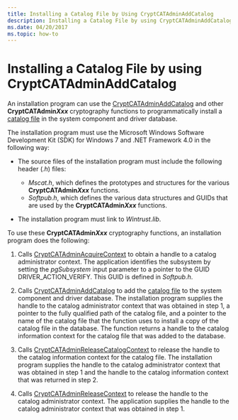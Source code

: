 ```yaml
---
title: Installing a Catalog File by Using CryptCATAdminAddCatalog
description: Installing a Catalog File by using CryptCATAdminAddCatalog
ms.date: 04/20/2017
ms.topic: how-to
---
```


# Installing a Catalog File by using CryptCATAdminAddCatalog


An installation program can use the [CryptCATAdminAddCatalog](/windows/win32/api/mscat/nf-mscat-cryptcatadminaddcatalog) and other **CryptCATAdmin*Xxx*** cryptography functions to programmatically install a [catalog file](catalog-files.md) in the system component and driver database.

The installation program must use the Microsoft Windows Software Development Kit (SDK) for Windows 7 and .NET Framework 4.0 in the following way:

- The source files of the installation program must include the following header (*.h*) files:
  - *Mscat.h*, which defines the prototypes and structures for the various **CryptCATAdmin*Xxx*** functions.
  - *Softpub.h*, which defines the various data structures and GUIDs that are used by the **CryptCATAdmin*Xxx*** functions.

- The installation program must link to *Wintrust.lib*.

To use these **CryptCATAdmin*Xxx*** cryptography functions, an installation program does the following:

1.  Calls [CryptCATAdminAcquireContext](/windows/win32/api/mscat/nf-mscat-cryptcatadminacquirecontext) to obtain a handle to a catalog administrator context. The application identifies the subsystem by setting the *pgSubsystem* input parameter to a pointer to the GUID DRIVER_ACTION_VERIFY. This GUID is defined in *Softpub.h*.

2.  Calls [CryptCATAdminAddCatalog](/windows/win32/api/mscat/nf-mscat-cryptcatadminaddcatalog) to add the [catalog file](catalog-files.md) to the system component and driver database. The installation program supplies the handle to the catalog administrator context that was obtained in step 1, a pointer to the fully qualified path of the catalog file, and a pointer to the name of the catalog file that the function uses to install a copy of the catalog file in the database. The function returns a handle to the catalog information context for the catalog file that was added to the database.

3.  Calls [CryptCATAdminReleaseCatalogContext](/windows/win32/api/mscat/nf-mscat-cryptcatadminreleasecatalogcontext) to release the handle to the catalog information context for the catalog file. The installation program supplies the handle to the catalog administrator context that was obtained in step 1 and the handle to the catalog information context that was returned in step 2.

4.  Calls [CryptCATAdminReleaseContext](/windows/win32/api/mscat/nf-mscat-cryptcatadminreleasecontext) to release the handle to the catalog administrator context. The application supplies the handle to the catalog administrator context that was obtained in step 1.
